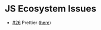 # JS Ecosystem Issues

- [#26](https://github.com/ConnecMent/bank/issues/26) Prettier ([here](jse-26/README.md))

<!-- Mr MRF Dev -->
